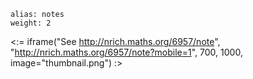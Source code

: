 ````
alias: notes
weight: 2
````

<:= iframe("See http://nrich.maths.org/6957/note", "http://nrich.maths.org/6957/note?mobile=1", 700, 1000, image="thumbnail.png") :>